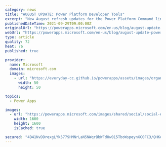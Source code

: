 ```yaml
---
category: news
title: "AUGUST UPDATE: Power Platform Developer Tools"
excerpt: "New August refresh updates for the Power Platform Command line and development tools"
publishedDateTime: 2021-09-29T09:00:00Z
originalUrl: "https://powerapps.microsoft.com/en-us/blog/august-update-power-platform-developer-tools/"
webUrl: "https://powerapps.microsoft.com/en-us/blog/august-update-power-platform-developer-tools/"
type: article
quality: 72
heat: 76
published: true

provider:
  name: Microsoft
  domain: microsoft.com
  images:
    - url: "https://everyday-cc.github.io/powerapps/assets/images/organizations/microsoft.com-50x50.jpg"
      width: 50
      height: 50

topics:
  - Power Apps

images:
  - url: "https://powerapps.microsoft.com/images/shared/social/social-default-image.png"
    width: 1600
    height: 1600
    isCached: true

secured: "4B41NvDDrexgLYk5779HMNrLaN5NWqrBbWFdHw015TboWspeynXC0FC3/QHKoAGwrHFWaXFolOkhsrRNgk0G61pnqr8kQImgl4B5A6dHwaGg6ocjLL2uWYZN+kNVDWj/DLNMa1xD4EMd+VDUKot6GF/xAQM/0PzMDiSw1QtPblJ6uOnNQV7aIklSigLPdWG58ZxvI/hSlQmCzgHHKMzJ/admYLNldTZt120qYcqd33+7CtQg1icV40V7cKBK0+ITvBqlv2DjSV/MXl//RslmxkyMguHjr7zEdVN7svIXB8UYJ4HsSZfCbXAX7+2PPeXDDKOwdq2PVwXuCvz3XT0/XiwqED+3HOBx6s8hrWTAX3Y=;CGNjqkyzselDX0WBfJN+gA=="
---
```


